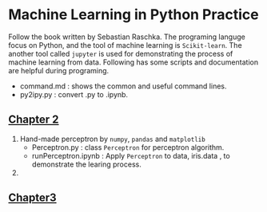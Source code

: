 # Machine Learning in Python Practice 
Follow the book written by Sebastian Raschka. The programing languge focus on Python, and the tool of machine learning is `Scikit-learn`. The another tool called `jupyter` is used for demonstrating the process of machine learning from data. Following has some scripts and documentation are helpful during programing.
* command.md : shows the common and useful command lines.
* py2ipy.py : convert .py to .ipynb.

## [Chapter 2](https://github.com/juifa-tsai/ML_examples/tree/master/Python_ML_SR/Chapter_02) 
1. Hand-made perceptron by `numpy`, `pandas` and `matplotlib`
   * Perceptron.py : class `Perceptron` for perceptron algorithm.
   * runPerceptron.ipynb : Apply `Perceptron` to data, iris.data , to demonstrate the learing process. 
2. 

## [Chapter3]()

